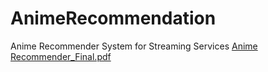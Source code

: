 # AnimeRecommendation
Anime Recommender System for Streaming Services
[Anime Recommender_Final.pdf](https://github.com/BenJLopez/AnimeRecommendation/files/8840618/Anime.Recommender_Final.pdf)

